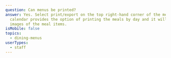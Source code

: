 ```yaml
---
question: Can menus be printed?
answer: Yes. Select print/export on the top right-hand corner of the menu
  calendar provides the option of printing the meals by day and it will show
  images of the meal items.
isMobile: false
topics:
  - dining-menus
userTypes:
  - staff
---
```

